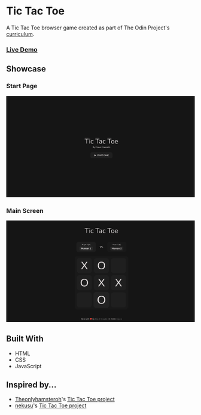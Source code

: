 # Tic Tac Toe

A Tic Tac Toe browser game created as part of The Odin Project's [curriculum](https://www.theodinproject.com/lessons/node-path-javascript-tic-tac-toe).

### [Live Demo](https://emuel-vassallo.github.io/tic-tac-toe/)

## Showcase

### Start Page

![start page screenshot](images/screenshots/start-page-screenshot.png)

### Main Screen

![main screen screenshot](images/screenshots/main-screen-screenshot.png)

## Built With

- HTML
- CSS
- JavaScript

## Inspired by...

- [Theonlyhamsteroh](https://github.com/Theonlyhamstertoh)'s [Tic Tac Toe project](https://github.com/Theonlyhamstertoh/tictactoe)
- [nekusu](https://github.com/nekusu)'s [Tic Tac Toe project](https://github.com/nekusu/tic-tac-toe)
